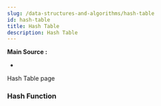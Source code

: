 ```yaml
---
slug: /data-structures-and-algorithms/hash-table
id: hash-table
title: Hash Table
description: Hash Table
---
```


**Main Source :**

- 

Hash Table page

### Hash Function
